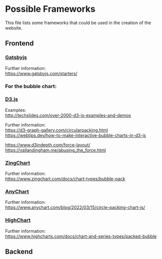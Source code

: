 # Possible Frameworks
This file lists some frameworks that could be used in the creation of the website.

## Frontend

### <a href="https://www.gatsbyjs.com">Gatsbyjs</a>


Further information:  
https://www.gatsbyjs.com/starters/


### For the bubble chart:
### <a href="https://d3js.org/">D3.js</a>

 
Examples:  
http://techslides.com/over-2000-d3-js-examples-and-demos  

Further information:  
https://d3-graph-gallery.com/circularpacking.html  
https://webtips.dev/how-to-make-interactive-bubble-charts-in-d3-js  
  
https://www.d3indepth.com/force-layout/  
https://vallandingham.me/abusing_the_force.html  


### <a href="https://www.zingchart.com/">ZingChart</a>

Further information:  
https://www.zingchart.com/docs/chart-types/bubble-pack


### <a href="https://www.anychart.com">AnyChart</a>
       
Further information:  
https://www.anychart.com/blog/2022/03/15/circle-packing-chart-js/


### <a href="https://www.highchart.com">HighChart</a>

Further information:  
https://www.highcharts.com/docs/chart-and-series-types/packed-bubble


## Backend
